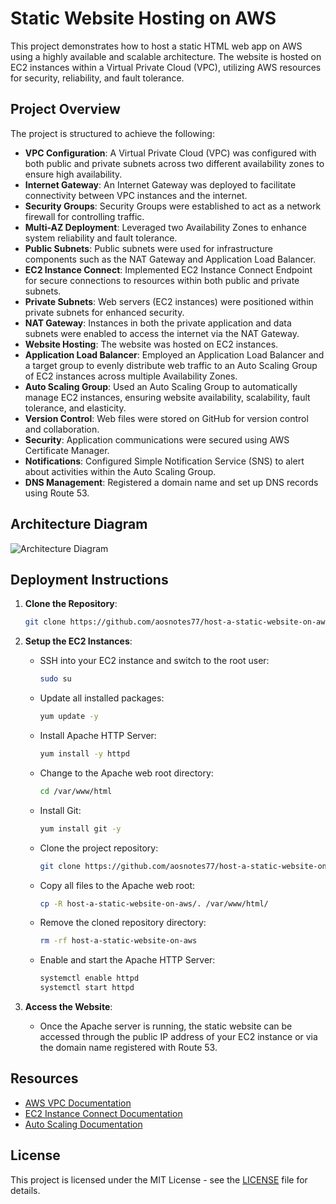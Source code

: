 # Static Website Hosting on AWS

This project demonstrates how to host a static HTML web app on AWS using a highly available and scalable architecture. The website is hosted on EC2 instances within a Virtual Private Cloud (VPC), utilizing AWS resources for security, reliability, and fault tolerance.

## Project Overview

The project is structured to achieve the following:

- **VPC Configuration**: A Virtual Private Cloud (VPC) was configured with both public and private subnets across two different availability zones to ensure high availability.
- **Internet Gateway**: An Internet Gateway was deployed to facilitate connectivity between VPC instances and the internet.
- **Security Groups**: Security Groups were established to act as a network firewall for controlling traffic.
- **Multi-AZ Deployment**: Leveraged two Availability Zones to enhance system reliability and fault tolerance.
- **Public Subnets**: Public subnets were used for infrastructure components such as the NAT Gateway and Application Load Balancer.
- **EC2 Instance Connect**: Implemented EC2 Instance Connect Endpoint for secure connections to resources within both public and private subnets.
- **Private Subnets**: Web servers (EC2 instances) were positioned within private subnets for enhanced security.
- **NAT Gateway**: Instances in both the private application and data subnets were enabled to access the internet via the NAT Gateway.
- **Website Hosting**: The website was hosted on EC2 instances.
- **Application Load Balancer**: Employed an Application Load Balancer and a target group to evenly distribute web traffic to an Auto Scaling Group of EC2 instances across multiple Availability Zones.
- **Auto Scaling Group**: Used an Auto Scaling Group to automatically manage EC2 instances, ensuring website availability, scalability, fault tolerance, and elasticity.
- **Version Control**: Web files were stored on GitHub for version control and collaboration.
- **Security**: Application communications were secured using AWS Certificate Manager.
- **Notifications**: Configured Simple Notification Service (SNS) to alert about activities within the Auto Scaling Group.
- **DNS Management**: Registered a domain name and set up DNS records using Route 53.

## Architecture Diagram

![Architecture Diagram](link_to_your_diagram_here)

## Deployment Instructions

1. **Clone the Repository**:
   ```bash
   git clone https://github.com/aosnotes77/host-a-static-website-on-aws.git
   ```

2. **Setup the EC2 Instances**:
   - SSH into your EC2 instance and switch to the root user:
     ```bash
     sudo su
     ```
   - Update all installed packages:
     ```bash
     yum update -y
     ```
   - Install Apache HTTP Server:
     ```bash
     yum install -y httpd
     ```
   - Change to the Apache web root directory:
     ```bash
     cd /var/www/html
     ```
   - Install Git:
     ```bash
     yum install git -y
     ```
   - Clone the project repository:
     ```bash
     git clone https://github.com/aosnotes77/host-a-static-website-on-aws.git
     ```
   - Copy all files to the Apache web root:
     ```bash
     cp -R host-a-static-website-on-aws/. /var/www/html/
     ```
   - Remove the cloned repository directory:
     ```bash
     rm -rf host-a-static-website-on-aws
     ```
   - Enable and start the Apache HTTP Server:
     ```bash
     systemctl enable httpd
     systemctl start httpd
     ```

3. **Access the Website**:
   - Once the Apache server is running, the static website can be accessed through the public IP address of your EC2 instance or via the domain name registered with Route 53.

## Resources

- [AWS VPC Documentation](https://docs.aws.amazon.com/vpc/latest/userguide/what-is-amazon-vpc.html)
- [EC2 Instance Connect Documentation](https://docs.aws.amazon.com/AWSEC2/latest/UserGuide/Connect-using-EC2-Instance-Connect.html)
- [Auto Scaling Documentation](https://docs.aws.amazon.com/autoscaling/ec2/userguide/what-is-amazon-ec2-auto-scaling.html)

## License

This project is licensed under the MIT License - see the [LICENSE](LICENSE) file for details.

